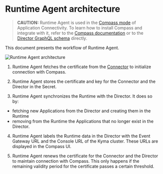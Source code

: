 # Runtime Agent architecture

>**CAUTION:** Runtime Agent is used in the [Compass mode](../README.md) of Application Connectivity. To learn how to install Compass and integrate with it, refer to the [Compass documentation](https://github.com/kyma-incubator/compass/blob/master/docs/compass/04-01-installation.md) or to the [Director GraphQL schema](https://github.com/kyma-incubator/compass/blob/master/components/director/pkg/graphql/schema.graphql) directly. 

This document presents the workflow of Runtime Agent.

![Runtime Agent architecture](assets/ra-runtime-agent-workflow.svg)

1. Runtime Agent fetches the certificate from the [Connector](https://github.com/kyma-incubator/compass/blob/master/docs/connector/02-01-connector-service.md) to initialize connection with Compass.

2. Runtime Agent stores the certificate and key for the Connector and the Director in the Secret.

3. Runtime Agent synchronizes the Runtime with the Director. It does so by:
 - fetching new Applications from the Director and creating them in the Runtime
 - removing from the Runtime the Applications that no longer exist in the Director.

4. Runtime Agent labels the Runtime data in the Director with the Event Gateway URL and the Console URL of the Kyma cluster. These URLs are displayed in the Compass UI.

5. Runtime Agent renews the certificate for the Connector and the Director to maintain connection with Compass. This only happens if the remaining validity period for the certificate passes a certain threshold.